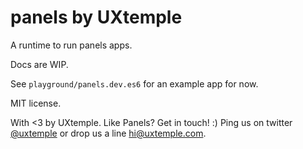 # panels by UXtemple

A runtime to run panels apps.

Docs are WIP.

See `playground/panels.dev.es6` for an example app for now.

MIT license.

With <3 by UXtemple.
Like Panels? Get in touch! :)
Ping us on twitter [@uxtemple](https://twitter.com/uxtemple) or drop us a line hi@uxtemple.com.
